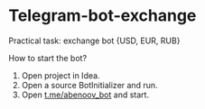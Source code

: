 # Telegram-bot-exchange
 Practical task: exchange bot {USD, EUR, RUB}

How to start the bot?
 1. Open project in Idea.
 2. Open a source BotInitializer and run.
 3. Open [t.me/abenoov_bot](https://t.me/abenoov_bot) and start.
